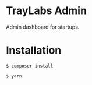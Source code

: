 # TrayLabs Admin

Admin dashboard for startups.

# Installation

```ssh
$ composer install

```

```ssh
$ yarn

```